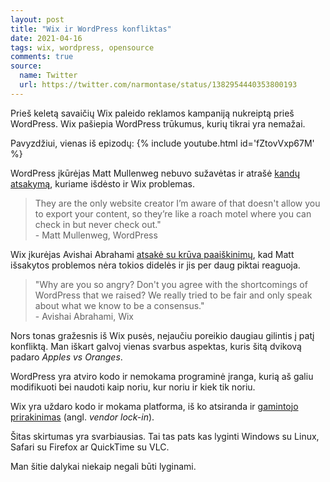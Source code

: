 ```yaml
---
layout: post
title: "Wix ir WordPress konfliktas"
date: 2021-04-16
tags: wix, wordpress, opensource
comments: true
source:
  name: Twitter
  url: https://twitter.com/narmontase/status/1382954440353800193
---
```

Prieš keletą savaičių Wix paleido reklamos kampaniją nukreiptą prieš WordPress. Wix pašiepia WordPress trūkumus, kurių tikrai yra nemažai.

Pavyzdžiui, vienas iš epizodų:
{% include youtube.html id='fZtovVxp67M' %}

WordPress įkūrėjas Matt Mullenweg nebuvo sužavėtas ir atrašė [kandų atsakymą](https://ma.tt/2021/04/wix-dirty-tricks), kuriame išdėsto ir Wix problemas.

> They are the only website creator I’m aware of that doesn't allow you to export your content, so they’re like a roach motel where you can check in but never check out."  
\- Matt Mullenweg, WordPress

Wix įkurėjas Avishai Abrahami [atsakė su krūva paaiškinimų](https://www.wix.com/blog/2021/04/letter-from-avishai-abrahami-to-matt-mullenweg), kad Matt išsakytos problemos nėra tokios didelės ir jis per daug piktai reaguoja.

> "Why are you so angry? Don't you agree with the shortcomings of WordPress that we raised? We really tried to be fair and only speak about what we know to be a consensus."  
\- Avishai Abrahami, Wix

Nors tonas gražesnis iš Wix pusės, nejaučiu poreikio daugiau gilintis į patį konfliktą. Man iškart galvoj vienas svarbus aspektas, kuris šitą dvikovą padaro *Apples vs Oranges*.

WordPress yra atviro kodo ir nemokama programinė įranga, kurią aš galiu modifikuoti bei naudoti kaip noriu, kur noriu ir kiek tik noriu.

Wix yra uždaro kodo ir mokama platforma, iš ko atsiranda ir [gamintojo prirakinimas](https://lt.wikipedia.org/wiki/Gamintojo_prirakinimas) (angl. *vendor lock-in*).

Šitas skirtumas yra svarbiausias. Tai tas pats kas lyginti Windows su Linux, Safari su Firefox ar QuickTime su VLC.

Man šitie dalykai niekaip negali būti lyginami.
